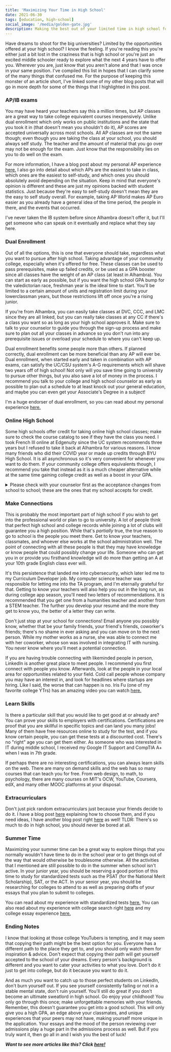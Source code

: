 ```yaml
---
title: 'Maximizing Your Time in High School'
date: 2021-06-30
tags: [education, high-school]
social_image: '/media/golden-gate.jpg'
description: Making the best out of your limited time in high school for college.
---
```

Have dreams to shoot for the big universities? Limited by the opportunities offered at your high school? I know the feeling. If you're reading this you're either just a bit lost in the craziness that is high school or you're just an excited middle schooler ready to explore what the next 4 years have to offer you. Wherever you are, just know that you aren't alone and that I was once in your same position. I've compiled this list in hopes that I can clarify some of the many things that confused me. For the purpose of keeping this monster of an article short, I've linked some of my other blog posts that will go in more depth for some of the things that I highlighted in this post. 

### AP/IB exams
You may have heard your teachers say this a million times, but AP classes are a great way to take college equivalent courses inexpensively. Unlike dual enrollment which only works on public institutions and the state that you took it in (that doesn't mean you shouldn't do it), AP scores are accepted universally across most schools. All AP classes are not the same though; even though you are taking the class at your school, you should always self study. The teacher and the amount of material that you go over may not be enough for the exam. Just know that the responsibility lies on you to do well on the exam.

For more information, I have a blog post about my personal AP experience [here.](/blog/my-ap-xp) I also go into detail about which APs are the easiest to take in class, which ones are the easiest to self-study, and which ones you should absolutely avoid depending on the situation. Keep in mind that everyone's opinion is different and these are just my opinions backed with student statistics. Just because they're easy to self-study doesn't mean they are the easy to self study overall. For example, taking AP World makes AP Euro easier as you already have a general idea of the time period, the people in there, and the events that occurred. 

I've never taken the IB system before since Alhambra doesn't offer it, but I'll get someone who can speak on it eventually and replace what they say here.

### Dual Enrollment
Out of all the options, this is one that everyone should take, regardless what you want to pursue after high school. Taking advantage of your community college, especially when it's offered for free. These classes can be used to pass prerequisites, make up failed credits, or be used as a GPA booster since all classes have the weight of an AP class (at least in Alhambra). You can start as early as possible, but if you want the high school GPA bump for the valedictorian race, freshman year is the ideal time to start. You'll be limited to a certain amount of units and registration limit during your lowerclassman years, but those restrictions lift off once you're a rising junior. 

If you're from Alhambra, you can easily take classes at DVC, CCC, and LMC since they are all linked, but you can really take classes at any CC if there's a class you want so as long as your high school approves it. Make sure to talk to your counselor to guide you through the sign-up process and make sure to plan out all your classes in advance so you don't run into any prerequisite issues or overload your schedule to where you can't keep up.

Dual enrollment benefits some people more than others. If planned correctly, dual enrollment can be more beneficial than any AP will ever be. Dual enrollment, when started early and taken in combination with AP exams, can satisfy the UC/CSU system's A-G requirements which will shave two years off of high school! Not only will you save time going to university to pursue other things, but you also save a lot of money in the process. I recommend you talk to your college and high school counselor as early as possible to plan out a schedule to at least knock out your general education, and maybe you can even get your Associate's Degree in a subject!

I'm a huge endorser of dual enrollment, so you can read about my personal experience [here.](/blog/my-dual-enrollment-xp)

### Online High School
Some high schools offer credit for taking online high school classes; make sure to check the course catalog to see if they have the class you need. I took French III online at Edgenuity since the UC system recommends three years but I refused to take it back at Alhambra for various reasons. I know many friends who did their COVID year or made up credits through BYU High School. It is all asynchronous so it's very convenient for whenever you want to do them. If your community college offers equivalents though, I recommend you take that instead as it is a much cheaper alternative while at the same time gaining college credit as well as a boost in your GPA.
<br>
<details><summary> Please check with your counselor first as the acceptance changes from school to school; these are the ones that my school accepts for credit.</summary> 
<center> <strong> Online Class Providers (as of 2020) </strong> </center>

[Silicon Valley High School](https://svhs.education/course-catalog/) offers regular courses. $95 for 5 credits and $190 for 10 credits. <br><br>
[Brigham Young University Independent Study High School](https://is.byu.edu/catalog?school=11&subject=All&search=&type=All&credits=All&special=All) offers both regular and AP courses. Prices range from $148 to $249 per semester depending on course delivery format ($296 to $498 per yearlong course) plus materials.<br><br>
[Keystone National High School](https://courses.keystoneschoolonline.com/high-school) offers both regular and AP courses. Prices range from $229 to $289 per semester depending on course delivery format and level of support ($299 to $499 per yearlong course).<br><br>
[Accelerate Online Academy](https://accelerate.academy/courses-category/courses/high-school/) offers regular courses only (AP courses are not yet approved). Courses are $285 per semester ($425 per yearlong course).<br><br>
[National University Virtual High School](https://www.nuvhs.org/Academics/NUVHSCourses.html) offers both regular and AP courses. Prices range from $295 to $375 per semester ($590 to $750 per yearlong course) and there are scholarships available.<br><br>
[APEX Learning Virtual School](https://www.apexlearningvs.com/course-catalog/) offers both regular and AP courses. Courses are $350 per semester ($700 per yearlong course) plus materials.<br><br>
[International Connections Academy](https://www.pearsononlineacademy.com/) offers both regular and AP courses. Courses are $380 to $485 per semester ($760 to $970 per yearlong course).<br><br>
[FLVS Global School](https://www.flvsglobal.net/students-families/courses/) offers both regular and AP courses. Courses are $400 per semester ($800 per yearlong course).<br><br>
[K12 International Academy](https://www.k12privateacademy.com/academics/curriculum.html) offers both regular and AP courses. Prices range from $425 to $475 per semester ($850 to $950 per yearlong course) plus materials.<br><br>
[Laurel Springs School](https://laurelsprings.com/academics/upper-school/) offers both regular and AP courses. Prices range from $690 to $990 per semester ($990 to $1,540 per yearlong course) plus additional fees.<br><br>
[George Washington University Online High School](https://www.gwuohs.com/academics/individual-ap-courses.html) offers only AP courses to students who want to enroll part-time (full-time students have the option to take regular courses). AP courses are $1,200 per semester ($2,400 per yearlong course).<br><br>
[Stanford University Online High School](https://onlinehighschool.stanford.edu/course-catalog?time=1625082090585) offers both regular and AP courses. The price for the single course option is $4,400 per academic year. UC approved course list for Stanford University Online High School.<br><br> </details>

### Make Connections
This is probably the most important part of high school if you wish to get into the professional world or plan to go to university. A lot of people think that perfect high school and college records while joining a lot of clubs will guarantee you a high position. While that's *partially* true, the true reason to go to school is the people you meet there. Get to know your teachers, classmates, and whoever else works at the school administration well. The point of connecting with all these people is that they may have knowledge or know people that could possibly change your life. Someone who can get you in or provide you firsthand knowledge will do more than getting an A at your 10th grade English class ever will. 

It's this persistence that landed me into cybersecurity, which later led me to my Curriculum Developer job. My computer science teacher was responsible for letting me into the TA program, and I'm eternally grateful for that. Getting to know your teachers will also help you out in the long run, as during college app season, you'll need two letters of recommendations. It is recommended that you get one from a humanities teacher and another from a STEM teacher. The further you develop your resumé and the more they get to know you, the better of a letter they can write.

Don't just stop at your school for connections! Email anyone you possibly know, whether that be your family friends, your friend's friends, coworker's friends; there's no shame in ever asking and you can move on to the next person. While my mother works as a nurse, she was able to connect me with her coworker, whose son was involved in integrating IT with nursing. You never know where you'll meet a potential connection.

If you are having trouble connecting with likeminded people in person, LinkedIn is another great place to meet people. I recommend you first connect with people you know. Afterwards, look at the people in your local area for opportunities related to your field. Cold call people whose company you may have an interest in, and look for headlines where startups are hiring. Like I said, the worse that can happen is no. Iris Fu (one of my favorite college YTrs) has an amazing video you can watch [here.](https://www.youtube.com/watch?v=tjWyLDyp3H0)

### Learn Skills
Is there a particular skill that you would like to get good at or already are? You can prove your skills to employers with certifications. Certifications are proof that you are skillful in specific topics and can land you many jobs! Many of them have free resources online to study for the test, and if you know certain people, you can get these tests at a discounted cost. There's no "right" age you can get them either. As someone who was interested in IT during middle school, I received my Google IT Support and CompTIA A+ when I was in 7th grade. 

If perhaps there are no interesting certifications, you can always learn skills on the web. There are many on demand skills and the web has so many courses that can teach you for free. From web design, to math, to psychology, there are many courses on MIT's OCW, YouTube, Coursera, edX, and many other MOOC platforms at your disposal.

### Extracurriculars
Don't just pick random extracurriculars just because your friends decide to do it. I have a blog post [here](/blog/choose-your-ecs-wisely) explaining how to choose them, and if you need ideas, I have another blog post right [here](/blog/ec-in-hs) as well! TLDR: There's so much to do in high school, you should never be bored at all.

### Summer Time
Maximizing your summer time can be a great way to explore things that you normally wouldn't have time to do in the school year or to get things out of the way that would otherwise be troublesome otherwise. All the activities that I mentioned are still possible to do in the summer when school isn't active. In your junior year, you should be reserving a good portion of this time to study for standardized tests such as the PSAT (for the National Merit Scholarship), SAT, or the ACT. In your senior year, you should be researching for colleges to attend to as well as preparing drafts of your essays that you plan to submit to colleges.

You can read about my experience with standardized tests [here.](/blog/my-standard-test-xp) You can also read about my experience with college search right [here](/blog/my-college-search) and my college essay experience [here.](/blog/secret-college-essay)

### Ending Notes
I know that looking at those college YouTubers is tempting, and it may seem that copying their path might be the best option for you. Everyone has a different path to the place they get to, and you should only watch them for inspiration & advice. Don't expect that copying their path will get yourself accepted to the school of your dreams. Every person's background is different and you want to cater your activities to what you love. Don't do it just to get into college, but do it because you want to do it.

And as much you want to catch up to those perfect students on LinkedIn, don't burn yourself out. If you see yourself consistently failing or not in a stable mental state, don't ruin yourself. You'll still do great if you don't become an ultimate sweatlord in high school. Go enjoy your childhood! You only go through this once; make unforgettable memories with your friends. Remember, this doesn't guarantee you get into a good school. This will only give you a high GPA, an edge above your classmates, and unique experiences that your peers may not have, making yourself more unique in the application. Your essays and the mood of the person reviewing over admissions play a huge part in the admissions process as well. But if you truly want it, then go all in and I wish you the best of luck!

***Want to see more articles like this? Click [here!](/tags/high-school)***